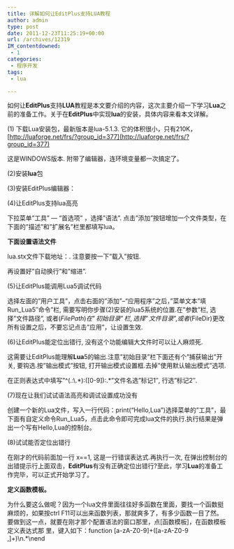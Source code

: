 ```yaml
---
title: 详解如何让EditPlus支持LUA教程
author: admin
type: post
date: 2011-12-23T11:25:19+00:00
url: /archives/12319
IM_contentdowned:
 - 1
categories:
 - 程序开发
tags:
 - lua

---
```

如何让**EditPlus**支持**LUA**教程是本文要介绍的内容，这次主要介绍一下学习**Lua**之前的准备工作。关于在**EditPlus**中实现**lua**的安装，具体内容来看本文详解。

(1) 下载Lua安装包，最新版本是lua-5.1.3. 它的体积很小，只有210K， [http://luaforge.net/frs/?group_id=377](http://luaforge.net/frs/?group_id=377)

这是WINDOWS版本. 附带了编辑器，连环境变量都一次搞定了。

(2)安装**lua**包

(3)安装EditPlus编辑器：

(4)让EditPlus支持lua高亮

下拉菜单”工具” — “首选项” ，选择”语法”. 点击”添加”按钮增加一个文件类型，在下面的”描述”和”扩展名”栏里都填写lua。

**下面设置语法文件**

lua.stx文件下载地址：. 注意要按一下”载入”按钮.

再设置好”自动换行”和”缩进”.

(5)让EditPlus能调用Lua5调试代码

选择左面的”用户工具”，点击右面的”添加”–“应用程序”之后，”菜单文本”填 Run_Lua5″命令”栏, 需要写明你步骤(2)安装的lua5系统的位置.在”参数”栏, 选择”文件路径”, 或者$(FilePath)在”初始目录”栏, 选择”文件目录”, 或者$(FileDir)更改所有设置之后，不要忘记点击”应用”，让设置生效.

(6)让EditPlus能定位出错行, 没有这个功能编辑大文件时可以让人麻烦死.

这需要让EditPlus能理解**Lua**5的输出.注意”初始目录”栏下面还有个”捕获输出”开关, 要钩选.按”输出模式”按钮, 打开输出模式设置框.去掉”使用默认输出模式”选项.

在正则表达式中填写”^(.:\\.\*):([0-9]):.\*”文件名选”标记1″, 行选”标记2″.

(7)现在让我们试试语法高亮和调试设置成功没有

创建一个新的Lua文件，写入一行代码：print(“Hello,Lua”)选择菜单的”工具”，最下面有自定义命令Run_Lua5，点击此命令即可完成lua文件的执行.执行结果是弹出一个写有Hello,Lua的控制台。

(8)试试能否定位出错行

在刚才的代码前面加一行 x==1, 这是一行错误表达式.再执行一次, 在弹出控制台的出错提示行上面双击，**EditPlus**有没有正确定位出错行?至此，学习**Lua**的准备工作完毕，可以正式开始学习了。

**定义函数模板。**

为什么要这么做呢？因为一个lua文件里面往往好多函数在里面，要找一个函数挺麻烦的，如果按ctrl F11可以出来函数列表，那就爽多了，有多少函数一目了然。要做到这一点，就要在刚才那个配置语法的窗口那里，点[函数模板]，在函数模板定义表达式那 里，键入如下：function [a-zA-Z0-9]+\([a-zA-Z0-9 ,]+\)\n.*\nend